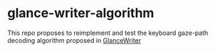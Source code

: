 # glance-writer-algorithm

This repo proposes to reimplement and test the keyboard gaze-path decoding algorithm proposed in [GlanceWriter](https://dl.acm.org/doi/10.1145/3544548.3581269)

